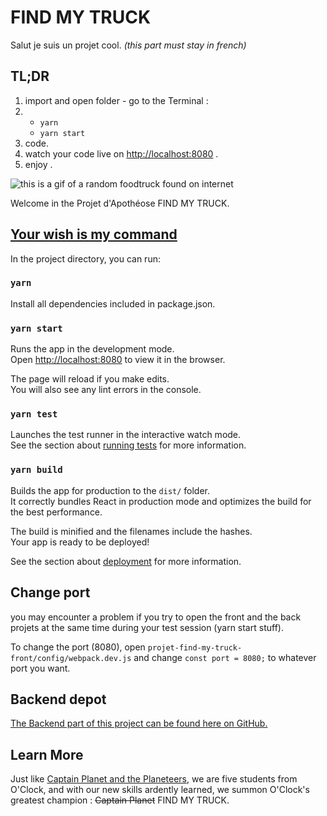 # FIND MY TRUCK 

 Salut je suis un projet cool.  *(this part must stay in french)*

## TL;DR

1. import and open folder - go to the Terminal :
2. 	- `yarn`
 	- `yarn start`
3. code.
4. watch your code live on [http://localhost:8080](http://localhost:8080) .
5. enjoy .

![this is a gif of a random foodtruck found on internet](https://i.pinimg.com/originals/fc/d5/ee/fcd5ee36eb745fd51c61ec01c5910529.gif)

Welcome in the Projet d'Apothéose FIND MY TRUCK.

## [Your wish is my command](https://www.youtube.com/watch?v=6okxuiiHx2w)

In the project directory, you can run:

### `yarn `

Install all dependencies included in package.json.

### `yarn start`

Runs the app in the development mode.<br />
Open [http://localhost:8080](http://localhost:8080) to view it in the browser.

The page will reload if you make edits.<br />
You will also see any lint errors in the console.

### `yarn test`

Launches the test runner in the interactive watch mode.<br />
See the section about [running tests](https://facebook.github.io/create-react-app/docs/running-tests) for more information.

### `yarn build`

Builds the app for production to the `dist/` folder.<br />
It correctly bundles React in production mode and optimizes the build for the best performance.

The build is minified and the filenames include the hashes.<br />
Your app is ready to be deployed!

See the section about [deployment](https://facebook.github.io/create-react-app/docs/deployment) for more information.

## Change port

you may encounter a problem if you try to open the front and the back projets at the same time during your test session (yarn start stuff).

To change the port (8080), open `projet-find-my-truck-front/config/webpack.dev.js` and change `const port = 8080;` to whatever port you want.

## Backend depot
[The Backend part of this project can be found here on GitHub.](https://github.com/O-clock-Ulysse/projet-find-my-truck)

## Learn More

Just like [Captain Planet and the Planeteers](https://www.youtube.com/watch?v=PgQOPktUfuE), we are five students from O'Clock, and with our new skills ardently learned, we summon O'Clock's greatest champion : ~~Captain Planet~~ FIND MY TRUCK.
